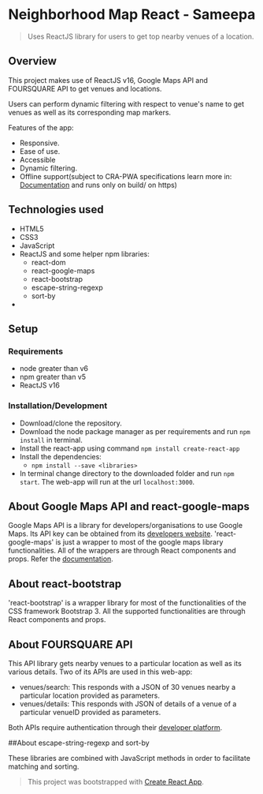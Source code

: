 # Neighborhood Map React - Sameepa

> Uses ReactJS library for users to get top nearby venues of a location.

## Overview

This project makes use of ReactJS v16, Google Maps API and FOURSQUARE API to get venues and locations.

Users can perform dynamic filtering with respect to venue's name to get venues as well as its corresponding map markers.

Features of the app: 
- Responsive.
- Ease of use.
- Accessible
- Dynamic filtering.
- Offline support(subject to CRA-PWA specifications learn more in: [Documentation](http://bit.ly/CRA-PWA) and runs only on build/ on https)

## Technologies used
- HTML5
- CSS3
- JavaScript
- ReactJS and some helper npm libraries:
    - react-dom
    - react-google-maps
    - react-bootstrap
    - escape-string-regexp
    - sort-by
-
## Setup

### Requirements
- node greater than v6
- npm greater than v5
- ReactJS v16

### Installation/Development
- Download/clone the repository.
- Download the node package manager as per requirements and run `npm install` in terminal.
- Install the react-app using command `npm install create-react-app`
- Install the dependencies:
    - `npm install --save <libraries>`
- In terminal change directory to the downloaded folder and run `npm start`. The web-app will run at the url `localhost:3000`.

## About Google Maps API and react-google-maps

Google Maps API is a library for developers/organisations to use Google Maps. Its API key can be obtained from its [developers website](https://cloud.google.com/maps-platform/).
'react-google-maps' is just a wrapper to most of the google maps library functionalities. All of the wrappers are through React components and props. Refer the [documentation](https://tomchentw.github.io/react-google-maps/).

## About react-bootstrap

'react-bootstrap' is a wrapper library for most of the functionalities of the CSS framework Bootstrap 3. All the supported functionalities are through React components and props.

## About FOURSQUARE API

This API library gets nearby venues to a particular location as well as its various details.
Two of its APIs are used in this web-app: 
- venues/search: This responds with a JSON of 30 venues nearby a particular location provided as parameters.
- venues/details: This responds with JSON of details of a venue of a particular venueID provided as parameters.

Both APIs require authentication through their [developer platform](https://developer.foursquare.com/).

##About escape-string-regexp and sort-by

These libraries are combined with JavaScript methods in order to facilitate matching and sorting.


> This project was bootstrapped with [Create React App](https://github.com/facebook/create-react-app).


